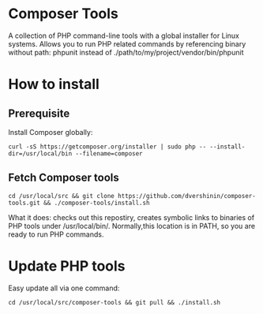 # Composer Tools

A collection of PHP command-line tools with a global installer for Linux systems.
Allows you to run PHP related commands by referencing binary without path:
phpunit instead of ./path/to/my/project/vendor/bin/phpunit

# How to install

## Prerequisite

Install Composer globally:

```
curl -sS https://getcomposer.org/installer | sudo php -- --install-dir=/usr/local/bin --filename=composer
```

## Fetch Composer tools

```
cd /usr/local/src && git clone https://github.com/dvershinin/composer-tools.git && ./composer-tools/install.sh
```

What it does: checks out this repostiry, creates symbolic links to binaries of PHP tools under /usr/local/bin/.
Normally,this location is in PATH, so you are ready to run PHP commands.

# Update PHP tools

Easy update all via one command:

```
cd /usr/local/src/composer-tools && git pull && ./install.sh
```